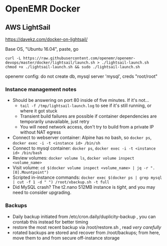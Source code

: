 # OpenEMR Docker

## AWS LightSail

https://davekz.com/docker-on-lightsail/

Base OS, "Ubuntu 16.04", paste, go
```
curl -L https://raw.githubusercontent.com/openemr/openemr-devops/master/docker/lightsail/launch.sh > ./lightsail-launch.sh
chmod +x ./lightsail-launch.sh && sudo ./lightsail-launch.sh
```

openemr config: do not create db, mysql server 'mysql', creds "root/root"

### Instance management notes

 * Should be answering on port 80 inside of five minutes. If it's not...
   * `tail -f /tmp/lightsail-launch.log` to see if it's still running, or where it got stuck
   * Transient build failures are possible if container dependencies are temporarily unavailable, just retry
   * You will need network access, don't try to build from a private IP without NAT egress
 * Connect to webserver container: Alpine has no bash, so `docker ps`, `docker exec -i -t <instance id> /bin/sh`
 * Connect to mysql container: `docker ps`, `docker exec -i -t <instance id> /bin/bash`
 * Review volumes: `docker volume ls`, `docker volume inspect <volume_name>`
 * Visit volume: `cd $(docker volume inspect <volume_name> | jq -r ".[0].Mountpoint")`
 * Scripted in-instance commands: `docker exec $(docker ps | grep mysql | cut -f 1 -d " ") /root/xbackup.sh -t full`
 * Did MySQL crash? The t2.nano 512MB instance is *tight*, and you may need to consider upgrading.

### Backups

 * Daily backup initiated from /etc/cron.daily/duplicity-backup , you can crontab this instead for better timing
 * restore the most recent backup via /root/restore.sh , read *very carefully*
 * rotated backups are stored and recover from /root/backups; from here, move them to and from secure off-instance storage

